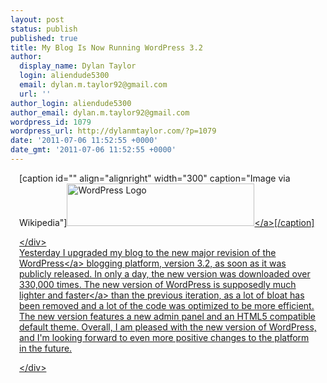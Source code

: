 ```yaml
---
layout: post
status: publish
published: true
title: My Blog Is Now Running WordPress 3.2
author:
  display_name: Dylan Taylor
  login: aliendude5300
  email: dylan.m.taylor92@gmail.com
  url: ''
author_login: aliendude5300
author_email: dylan.m.taylor92@gmail.com
wordpress_id: 1079
wordpress_url: http://dylanmtaylor.com/?p=1079
date: '2011-07-06 11:52:55 +0000'
date_gmt: '2011-07-06 11:52:55 +0000'
---
```

<div class="zemanta-img" style="margin: 1em; display: block;">
<p>[caption id="" align="alignright" width="300" caption="Image via Wikipedia"]<a href="http:&#47;&#47;commons.wikipedia.org&#47;wiki&#47;File:Wordpress-logo.png"><img title="WordPress Logo" src="http:&#47;&#47;dylanmtaylor.com&#47;wp-content&#47;uploads&#47;2011&#47;07&#47;300px-Wordpress-logo2.png" alt="WordPress Logo" width="300" height="68" &#47;><&#47;a>[&#47;caption]</p>
<p><&#47;div><br />
Yesterday I upgraded my blog to the new major revision of the <a class="zem_slink" title="WordPress" href="http:&#47;&#47;wordpress.org" rel="homepage">WordPress<&#47;a> blogging platform, version 3.2, as soon as it was publicly released. In only a day, the new version was downloaded over 330,000 times. The new version of WordPress is supposedly<a href="http:&#47;&#47;wpcandy.com&#47;presents&#47;everything-we-know-about-wordpress-3-2"> much lighter and faster<&#47;a> than the previous iteration, as a lot of bloat has been removed and a lot of the code was optimized to be more efficient. The new version features a new admin panel and an HTML5 compatible default theme. Overall, I am pleased with the new version of WordPress, and I'm looking forward to even more positive changes to the platform in the future.</p>
<div class="zemanta-pixie" style="margin-top: 10px; height: 15px;"><img class="zemanta-pixie-img" style="border: none; float: right;" src="http:&#47;&#47;img.zemanta.com&#47;pixy.gif?x-id=78f1e399-61c0-4926-9cfb-5a9090646457" alt="" &#47;><&#47;div></p>
